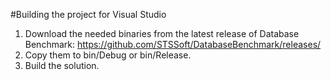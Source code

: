 #Building the project for Visual Studio

1. Download the needed binaries from the latest release of Database Benchmark: https://github.com/STSSoft/DatabaseBenchmark/releases/
2. Copy them to bin/Debug or bin/Release.
3. Build the solution.
